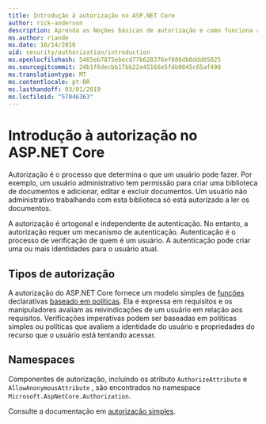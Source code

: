 ```yaml
---
title: Introdução à autorização no ASP.NET Core
author: rick-anderson
description: Aprenda as Noções básicas de autorização e como funciona a autorização em aplicativos ASP.NET Core.
ms.author: riande
ms.date: 10/14/2016
uid: security/authorization/introduction
ms.openlocfilehash: 5465eb7875ebecd77b628376ef886db0ddd05025
ms.sourcegitcommit: 24b1f6decbb17bb22a45166e5fdb0845c65af498
ms.translationtype: MT
ms.contentlocale: pt-BR
ms.lasthandoff: 03/01/2019
ms.locfileid: "57046363"
---
```

# <a name="introduction-to-authorization-in-aspnet-core"></a>Introdução à autorização no ASP.NET Core

<a name="security-authorization-introduction"></a>

Autorização é o processo que determina o que um usuário pode fazer. Por exemplo, um usuário administrativo tem permissão para criar uma biblioteca de documentos e adicionar, editar e excluir documentos. Um usuário não administrativo trabalhando com esta biblioteca só está autorizado a ler os documentos.

A autorização é ortogonal e independente de autenticação. No entanto, a autorização requer um mecanismo de autenticação. Autenticação é o processo de verificação de quem é um usuário. A autenticação pode criar uma ou mais identidades para o usuário atual.

## <a name="authorization-types"></a>Tipos de autorização

A autorização do ASP.NET Core fornece um modelo simples de [funções](xref:security/authorization/roles) declarativas [baseado em políticas](xref:security/authorization/policies). Ela é expressa em requisitos e os manipuladores avaliam as reivindicações de um usuário em relação aos requisitos. Verificações imperativas podem ser baseadas em políticas simples ou políticas que avaliem a identidade do usuário e propriedades do recurso que o usuário está tentando acessar.

## <a name="namespaces"></a>Namespaces

Componentes de autorização, incluindo os atributo `AuthorizeAttribute` e `AllowAnonymousAttribute` , são encontrados no namespace `Microsoft.AspNetCore.Authorization`.

Consulte a documentação em [autorização simples](xref:security/authorization/simple).
